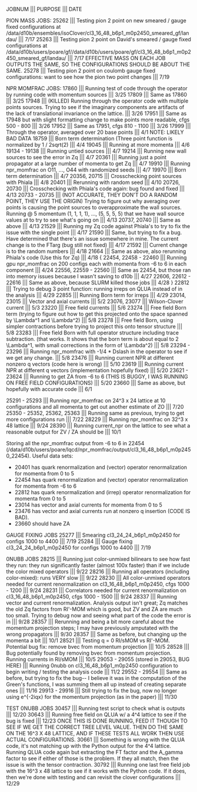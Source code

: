 JOBNUM ||| PURPOSE ||| DATE

PION MASS JOBS:
25262 ||| Testing pion 2 point on new smeared / gauge fixed configurations at /data/d10b/ensembles/isoClover/cl3_16_48_b6p1_m0p2450_smeared_gf/landau/ ||| 7/17
25263 ||| Testing pion 2 point on David's smeared / gauge fixed configurations at /data/d10b/users/poare/gf//data/d10b/users/poare/gf/cl3_16_48_b6p1_m0p2450_smeared_gf/landau/ ||| 7/17
EFFECTIVE MASS ON EACH JOB OUTPUTS THE SAME, SO THE CONFIGURATIONS SHOULD BE ABOUT THE SAME.
25278 ||| Testing pion 2 point on coulomb gauge fixed configurations: want to see how the pion two point changes ||| 7/19

NPR MOMFRAC JOBS:
17860 ||| Running test of code through the operator by running code with momentum sources ||| 3/25
17809 ||| Same as 17860 ||| 3/25
17948 ||| (KILLED) Running through the operator code with multiple points sources. Trying to see if the imaginary components are artifacts of the lack of translational invariance on the lattice. ||| 3/26
17951 ||| Same as 17948 but with slight formatting change to make points more readable, cfgs 500 - 800 ||| 3/26
17952 ||| Same as 17951, cfgs 810 - 1100 ||| 3/26
17999 ||| Through the operator, averaged over 20 base points ||| 4/1    NOTE: LIKELY BAD DATA
18759 ||| Born term determination (Three point function is normalized by 1 / 2sqrt(2) ||| 4/4
19045 ||| Running at more momenta ||| 4/6
19134 - 19138 ||| Running untied sources ||| 4/7
19214 ||| Running new wall sources to see the error in Zq ||| 4/7
20361 ||| Running just a point propagator at a large number of momenta to get Zq ||| 4/7
19910 ||| Running npr_momfrac on O11, ..., O44 with randomized seeds ||| 4/7
19970 ||| Born term determination ||| 4/7
20356, 20715 ||| Crosschecking point sources with Phiala ||| 4/8
20401 ||| Rerunning with random seed ||| 4/10
20726, 20730 ||| Crosschecking with Phiala's code again: bug found and fixed ||| 4/13
20733 - 20735 ||| (NOT ACCURATE, THEY DON'T DO A RANDOM POINT, THEY USE THE ORIGIN) Trying to figure out why averaging over points is causing the point sources to overapproximate the wall sources. Running @ 5 momentum (1, 1, 1, 1), ..., (5, 5, 5, 5) that we have wall source values at to try to see what's going on ||| 4/13
20737, 20740 ||| Same as above ||| 4/13
21529 ||| Running my Zq code against Phiala's to try to fix the issue with the single point ||| 4/17
21590 ||| Same, but trying to fix a bug. Have determined that there's an issue somewhere in mine. The current change is to the FTarg (bug still not fixed) ||| 4/17
21592 ||| Current change is to the random numbers ||| 4/18
21664 ||| Same as above, also rerunning Phiala's code (Use this for Zq) ||| 4/18
{ 22454, 22458 - 22460 ||| Running gpu npr_momfrac on 200 configs each with momenta from -6 to 6 in each component ||| 4/24
22556, 22559 - 22560 ||| Same as 22454, but those ran into memory issues because I wasn't saving to d10b ||| 4/27
22606, 22612 - 22616 ||| Same as above, because SLURM killed those jobs ||| 4/28 }
22812 ||| Trying to debug 3 point function: running irreps on QLUA instead of in the analysis ||| 4/29
22855 ||| Running Born term for irreps ||| 4/29
23014, 23015 ||| Vector and axial currents ||| 5/2
23076, 23077 ||| Wilson-Clover current ||| 5/3
23220 ||| Free field currents ||| 5/6
23274 ||| Free field Born term (trying to figure out how to get this projected onto the space spanned by \Lambda^1 and \Lambda^2) ||| 5/8
23278 ||| Free field Born, using simpler contractions before trying to project this onto tensor structure ||| 5/8
23283 ||| Free field Born with full operator structure including trace subtraction. (that works. It shows that the born term is about equal to 2 \Lambda^1, with small corrections in the form of \Lambda^2) ||| 5/8
23294 - 23296 ||| Running npr_momfrac with -1/4 * Dslash in the operator to see if we get any change. ||| 5/8
23476 ||| Running current NPR at different nonzero q vectors (code here is wrong) ||| 5/10
23619 ||| Running current NPR at different q vectors (implementation hopefully fixed) ||| 5/20
23621 - 23624 ||| Running to get ZA from -6 to 6 (THIS IS BUGGY, I WAS RUNNING ON FREE FIELD CONFIGURATIONS) ||| 5/20
23660 ||| Same as above, but hopefully with accurate code ||| 6/1

25291 - 25293 ||| Running npr_momfrac on 24^3 x 24 lattice at 10 configurations and all momenta to get out another estimate of ZO ||| 7/20
25350 - 25352, 25362, 25363 ||| Running same as previous, trying to get more configurations run ||| 7/22
28229 ||| Running npr_momfrac on 32^3 x 48 lattice ||| 9/24
28390 ||| Running current_npr on the lattice to see what a reasonable output for ZV / ZA should be ||| 10/1

Storing all the npr_momfrac output from -6 to 6 in 22454 (/data/d10b/users/poare/lqcd/npr_momfrac/output/cl3_16_48_b6p1_m0p2450_22454).
Useful data sets:
- 20401 has quark renormalization and (vector) operator renormalization for momenta from 0 to 5
- 22454 has quark renormalization and (vector) operator renormalization for momenta from -6 to 6
- 22812 has quark renormalization and (irrep) operator renormalization for momenta from 0 to 5
- 23014 has vector and axial currents for momenta from 0 to 5
- 23476 has vector and axial currents run at nonzero q insertion (CODE IS BAD).
- 23660 should have ZA

GAUGE FIXING JOBS
25277 ||| Smearing cl3_24_24_b6p1_m0p2450 for configs 1000 to 4400 ||| 7/19
25284 ||| Gauge fixing cl3_24_24_b6p1_m0p2450 for configs 1000 to 4400 ||| 7/19

0NUBB JOBS
28215 ||| Running just color-unmixed bilinears to see how fast they run: they run significantly faster (almost 100x faster) than if we include the color mixed operators ||| 9/22
28216 ||| Running all operators (including color-mixed): runs VERY slow ||| 9/22
28230 ||| All color-unmixed operators needed for current renormalization on cl3_16_48_b6p1_m0p2450, cfgs 1000 - 1200 ||| 9/24
28231 ||| Correlators needed for current renormalization on cl3_16_48_b6p1_m0p2450, cfgs 1000 - 1500 ||| 9/24
28337 ||| Running vector and current renormalization. Analysis output isn't great; Zq matches the old Zq factors from RI'-MOM which is good, but ZV and ZA are much too small. Trying to debug now and seeing what part of the code the error is in ||| 9/28
28357 ||| Rerunning and being a bit more careful about the momentum projection steps; I may have previously amputated with the wrong propagators ||| 9/30
28357 ||| Same as before, but changing up the momenta a bit ||| 10/1
28521 ||| Testing q = 0 RI/sMOM vs RI'-MOM. Potential bug fix: remove bvec from momentum projection ||| 10/5
28528 ||| Bug potentially found by removing bvec from momentum projection. Running currents in RI/sMOM ||| 10/5
29053 - 29055 (stored in 29053, BUG HERE) ||| Running 0nubb on cl3_16_48_b6p1_m0p2450 configuration to begin writing / testing the analysis code ||| 11/2
29552 - 29554 ||| Same as before, but trying to fix the bug-- I believe it was in the computation of the Green's functions, I was summing them all up instead of creating separate ones ||| 11/16
29913 - 29916 ||| Still trying to fix the bug, now no longer using e^{-2iqx} for the momentum projection (as in the paper) ||| 11/30

TEST 0NUBB JOBS
30457 ||| Running test script to check what is outputs ||| 12/20
30643 ||| Running free field on QLUA w/ a 4^4 lattice to see if the bug is fixed ||| 12/23
ONCE THIS IS DONE RUNNING, FEED IT THOUGH TO SEE IF WE GET THE CORRECT TREE LEVEL VALUE. THEN DO THE SAME ON THE 16^3 X 48 LATTICE, AND IF THESE TESTS ALL WORK THEN USE ACTUAL CONFIGURATIONS.
30661 ||| Something is wrong with the QLUA code, it's not matching up with the Python output for the 4^4 lattice. Running QLUA code again but extracting the FT factor and the A_gamma factor to see if either of those is the problem. If they all match, then the issue is with the tensor contraction.
30792 ||| Running one last free field job with the 16^3 x 48 lattice to see if it works with the Python code. If it does, then we're done with testing and can revisit the clover configurations ||| 12/29
